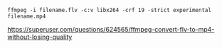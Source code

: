 `ffmpeg -i filename.flv -c:v libx264 -crf 19 -strict experimental filename.mp4`

https://superuser.com/questions/624565/ffmpeg-convert-flv-to-mp4-without-losing-quality
